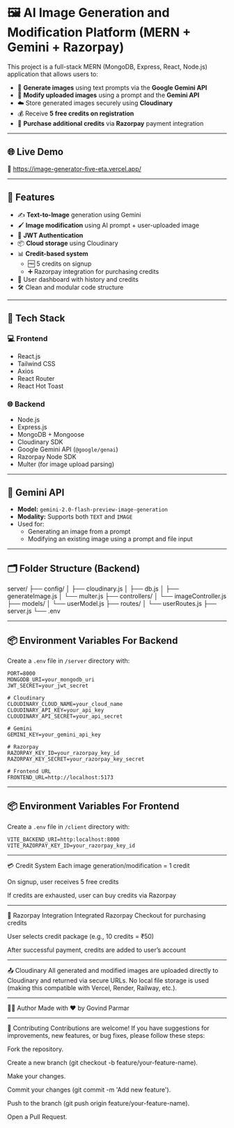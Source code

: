 # 🖼️ AI Image Generation and Modification Platform (MERN + Gemini + Razorpay)

This project is a full-stack MERN (MongoDB, Express, React, Node.js) application that allows users to:

- 🔮 **Generate images** using text prompts via the **Google Gemini API**
- 🎨 **Modify uploaded images** using a prompt and the **Gemini API**
- ☁️ Store generated images securely using **Cloudinary**
- 💰 Receive **5 free credits on registration**
- 🛒 **Purchase additional credits** via **Razorpay** payment integration

---

## 🌐 Live Demo

🚀 https://image-generator-five-eta.vercel.app/

---

## 📸 Features

- ✍️ **Text-to-Image** generation using Gemini
- 🖌️ **Image modification** using AI prompt + user-uploaded image
- 🔐 **JWT Authentication**
- 📦 **Cloud storage** using Cloudinary
- 📊 **Credit-based system**
  - 🆓 5 credits on signup
  - ➕ Razorpay integration for purchasing credits
- 👤 User dashboard with history and credits
- 🛠️ Clean and modular code structure

---

## 🧰 Tech Stack

### 💻 Frontend
- React.js
- Tailwind CSS
- Axios
- React Router
- React Hot Toast

### 🌐 Backend
- Node.js
- Express.js
- MongoDB + Mongoose
- Cloudinary SDK
- Google Gemini API (`@google/genai`)
- Razorpay Node SDK
- Multer (for image upload parsing)

---

## 🧪 Gemini API

- **Model:** `gemini-2.0-flash-preview-image-generation`
- **Modality:** Supports both `TEXT` and `IMAGE`
- Used for:
  - Generating an image from a prompt
  - Modifying an existing image using a prompt and file input

---

## 🗂️ Folder Structure (Backend)

server/
├── config/
│ ├── cloudinary.js
│ ├── db.js
│ ├── generateImage.js
│ └── multer.js
├── controllers/
│ └── imageController.js
├── models/
│ └── userModel.js
├── routes/
│ └── userRoutes.js
├── server.js
└── .env

---

## 📦 Environment Variables For Backend

Create a `.env` file in `/server` directory with:

```env
PORT=8000
MONGODB_URI=your_mongodb_uri
JWT_SECRET=your_jwt_secret

# Cloudinary
CLOUDINARY_CLOUD_NAME=your_cloud_name
CLOUDINARY_API_KEY=your_api_key
CLOUDINARY_API_SECRET=your_api_secret

# Gemini
GEMINI_KEY=your_gemini_api_key

# Razorpay
RAZORPAY_KEY_ID=your_razorpay_key_id
RAZORPAY_KEY_SECRET=your_razorpay_key_secret

# Frontend URL
FRONTEND_URL=http://localhost:5173
```
---

## 📦 Environment Variables For Frontend

Create a `.env` file in `/client` directory with:

``` 
VITE_BACKEND_URI=http:localhost:8000
VITE_RAZORPAY_KEY_ID=your_razorpay_key_id
```

---

💳 Credit System
Each image generation/modification = 1 credit

On signup, user receives 5 free credits

If credits are exhausted, user can buy credits via Razorpay

---

🛒 Razorpay Integration
Integrated Razorpay Checkout for purchasing credits

User selects credit package (e.g., 10 credits = ₹50)

After successful payment, credits are added to user’s account

---

📤 Cloudinary
All generated and modified images are uploaded directly to Cloudinary and returned via secure URLs. No local file storage is used (making this compatible with Vercel, Render, Railway, etc.).

---

🙋‍♂️ Author
Made with ❤️ by Govind Parmar

---

🤝 Contributing
Contributions are welcome! If you have suggestions for improvements, new features, or bug fixes, please follow these steps:

Fork the repository.

Create a new branch (git checkout -b feature/your-feature-name).

Make your changes.

Commit your changes (git commit -m 'Add new feature').

Push to the branch (git push origin feature/your-feature-name).

Open a Pull Request.